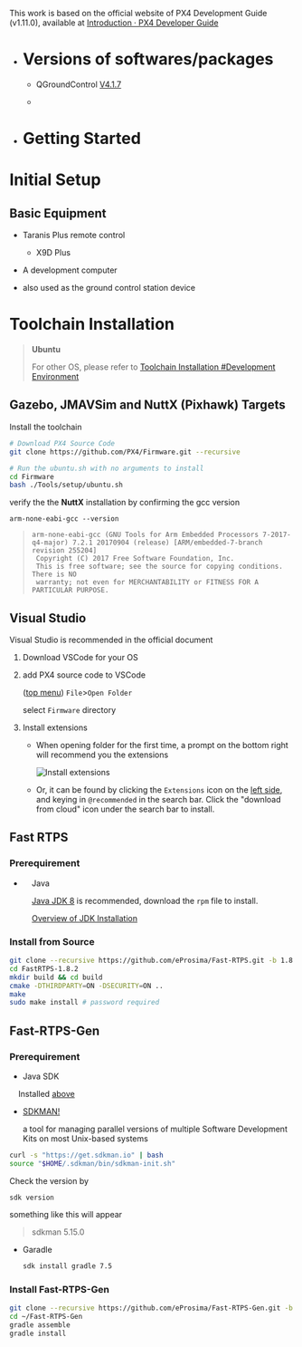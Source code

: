 This work is based on the official website of PX4 Development Guide (v1.11.0), available at [Introduction · PX4 Developer Guide](https://dev.px4.io/v1.11_noredirect/en/)

* # Versions of softwares/packages
  
  * QGroundControl <u>V4.1.7</u>
  
  * 

* # Getting Started

# Initial Setup

## Basic Equipment

* Taranis Plus remote control 
  
  * X9D Plus

* A development computer

* also used as the ground control station device

# Toolchain Installation

> **Ubuntu**
> 
> For other OS, please refer to [Toolchain Installation #Development Environment](https://dev.px4.io/v1.11_noredirect/en/setup/dev_env.html#development-environment)

## Gazebo, JMAVSim and NuttX (Pixhawk) Targets

Install the toolchain

```bash
# Download PX4 Source Code
git clone https://github.com/PX4/Firmware.git --recursive

# Run the ubuntu.sh with no arguments to install
cd Firmware
bash ./Tools/setup/ubuntu.sh
```

verify the the **NuttX** installation by confirming the gcc version

`arm-none-eabi-gcc --version`

> ```
> arm-none-eabi-gcc (GNU Tools for Arm Embedded Processors 7-2017-q4-major) 7.2.1 20170904 (release) [ARM/embedded-7-branch revision 255204]
>  Copyright (C) 2017 Free Software Foundation, Inc.
>  This is free software; see the source for copying conditions.  There is NO
>  warranty; not even for MERCHANTABILITY or FITNESS FOR A PARTICULAR PURPOSE.
> ```

## Visual Studio

Visual Studio is recommended in the official document

1. Download VSCode for your OS

2. add PX4 source code to VSCode
   
   (<u>top menu</u>) `File`>`Open Folder`
   
   select `Firmware` directory

3. Install extensions
   
   * When opening folder for the first time, a prompt on the bottom right will recommend you the extensions
     
     ![Install extensions](./assets/toolchain/vscode/prompt_install_extensions.jpg)
   
   * Or, it can be found by clicking the `Extensions` icon on the <u>left side</u>, and keying in `@recommended` in the search bar. Click the "download from cloud" icon under the search bar to install. 
   
   

## Fast RTPS

### Prerequirement

*     Java<a name=javasdk></a>
  
      [Java JDK 8](http://www.oracle.com/technetwork/java/javase/downloads/jdk8-downloads-2133151.html) is recommended, download the `rpm` file to install.
  
      [Overview of JDK Installation](https://docs.oracle.com/en/java/javase/18/install/overview-jdk-installation.html#GUID-8677A77F-231A-40F7-98B9-1FD0B48C346A)

### Install from Source

```bash
git clone --recursive https://github.com/eProsima/Fast-RTPS.git -b 1.8.x
cd FastRTPS-1.8.2
mkdir build && cd build
cmake -DTHIRDPARTY=ON -DSECURITY=ON ..
make
sudo make install # password required
```

## Fast-RTPS-Gen

### Prerequirement

* Java SDK

    Installed [above](#javasdk)

* [SDKMAN!](http://sdkman.io/)
  
  a tool for managing parallel versions of multiple Software Development Kits on most Unix-based systems

```bash
curl -s "https://get.sdkman.io" | bash
source "$HOME/.sdkman/bin/sdkman-init.sh"
```

Check the version by 

`sdk version`

something like this will appear

> sdkman 5.15.0

* Garadle
  
  ```bash
  sdk install gradle 7.5
  ```

### Install Fast-RTPS-Gen

```bash
git clone --recursive https://github.com/eProsima/Fast-RTPS-Gen.git -b v1.0.4
cd ~/Fast-RTPS-Gen
gradle assemble
gradle install
```
